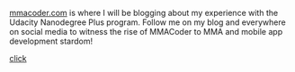 [mmacoder.com](http://www.mmacoder.com) is where
I will be blogging about my experience with the
Udacity Nanodegree Plus program. Follow me on my 
blog and everywhere on social media to witness 
the rise of MMACoder to MMA and mobile app 
development stardom!

[click](../marshmallow.md)
